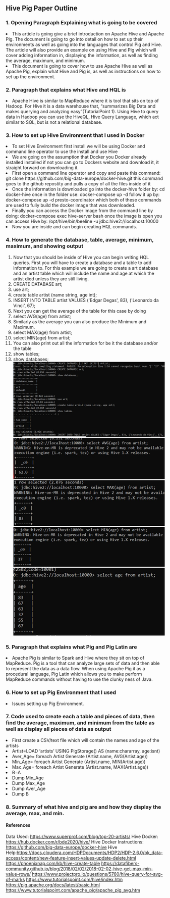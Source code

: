 ## Hive Pig Paper Outline

### 1. Opening Paragraph Explaining what is going to be covered
<li> This article is going give a brief introduction on Apache Hive and Apache Pig. The document is going to go into detail on how to set up their environments as well as going into the languages that control Pig and Hive. The article will also provide an example on using Hive and Pig which will cover adding information in, displaying the information, as well as finding the average, maximum, and minimum. </li>
<li> This document is going to cover how to use Apache Hive as well as Apache Pig, explain what Hive and Pig is, as well as instructions on how to set up the environment.</li>

### 2. Paragraph that explains what Hive and HQL is
<li> Apache Hive is similar to MapReduce where it is tool that sits on top of Hadoop. For Hive it is a data warehouse that, “summarizes Big Data and makes querying and analyzing easy”(TutorialPoint 1). Using Hive to query data in Hadoop you can use the HiveQL, Hive Query Language, which act similar to SQL, but is not a relational database. </li>

### 3. How to set up Hive Environment that I used in Docker
<li> To set Hive Environment first install we will be using Docker and command line operator to use the install and use Hive </li>
<li> We are going on the assumption that Docker you Docker already installed installed if not you can go to Dockers website and download it, it straight forward on downloading it.</li>
<li> First open a command line operator and copy and paste this command: 
  git clone https://github.com/big-data-europe/docker-hive.git 
  this command goes to the github repostity and pulls a copy of all the files inside of it</li>
<li> Once the information is downloaded go into the docker-hive folder by:
  cd docker-hive
  once in the folder use: 
  docker-compose up -d 
  follow it up by: 
  docker-compose up -d presto-coordinator 
  which both of these commands are used to fully build the docker image that was downloaded. </li>
<li> Finally you can access the Docker image from the command line by doing:
  docker-compose exec hive-server bash 
  once the image is open you can access Hive by: 
  /opt/hive/bin/beeline -u jdbc:hive2://localhost:10000</li>
<li> Now you are inside and can begin creating HQL commands. </li>
  
### 4. How to generate the database, table, average, minimum, maximum, and showing output
1. Now that you should be inside of Hive you can begin writing HQL queries.
First you will have to create a database and a table to add information to. For this example we are going to create a art database and an artist table which will include the name and age at which the artist died unless they are still living. 
1. CREATE DATABASE art;
2. use art;
3. create table artist (name string, age int);
4. INSERT INTO TABLE artist VALUES ('Edgar Degas', 83), ('Leonardo da Vinci', 67);
2. Next you can get the average of the table for this case by doing
1. select AVG(age) from artist; 
3. Similarly as the average you can also produce the Minimum and Maximum.
1. select MAX(age) from artist; 
2. select MIN(age) from artist; 
4. You can also print out all the information for be it the database and/or the table
1. show tables; 
2. show databases; 
![Alt text](https://github.com/NicAllison/data603-sp22/blob/Paper_Outline/paper/Creating_database_and_table.jpg)
![Alt text](https://github.com/NicAllison/data603-sp22/blob/Paper_Outline/paper/Hive_Average_Output.jpg)
![Alt text](https://github.com/NicAllison/data603-sp22/blob/Paper_Outline/paper/Hive_Max_Output.jpg)
![Alt text](https://github.com/NicAllison/data603-sp22/blob/Paper_Outline/paper/Hive_Min_Output.jpg)
![Alt text](https://github.com/NicAllison/data603-sp22/blob/Paper_Outline/paper/Hive_Showing_all_age.jpg)

### 5. Paragraph that explains what Pig and Pig Latin are
<li> Apache Pig is similar to Spark and Hive where they sit on top of MapReduce. Pig is a tool that can analyze large sets of data and then able to represent the data as a data flow. When using Apache Pig it as a procedural language, Pig Latin which allows you to make perform MapReduce commands without having to use the clunky ness of Java. </li>

### 6. How to set up Pig Environment that I used
<li> Issues setting up Pig Environment.</li>

### 7. Code used to create each a table and pieces of data, then find the average, maximum, and minimum from the table as well as display all pieces of data as output
<li> First create a CSV/text file which will contain the names and age of the artists </li>
<li> Artist=LOAD ‘artists’ USING PigStorage() AS (name:chararray, age:isnt) </li>
<li> Aver_Age= foreach Artist Generate (Artist.name, AVG(Artist.age)) </li>
<li> Min_Age= foreach Artist Generate (Artist.name, MIN(Artist.age)) </li>
<li> Max_Age= foreach Artist Generate (Artist.name, MAX(Artist.age)) </li>
<li> B=A </li>
<li> Dump Min_Age </li>
<li> Dump Max_Age </li>
<li> Dump Aver_Age </li>
<li> Dump B </li>

### 8. Summary of what hive and pig are and how they display the average, max, and min. 

#### References
Data Used: https://www.superprof.com/blog/top-20-artists/
Hive Docker: https://hub.docker.com/r/bde2020/hive/
Hive Docker Instructions: https://github.com/big-data-europe/docker-hive
Hive Help:https://docs.cloudera.com/HDPDocuments/HDP2/HDP-2.6.0/bk_data-access/content/new-feature-insert-values-update-delete.html
https://phoenixnap.com/kb/hive-create-table
https://datafibers-community.github.io/blog/2018/02/02/2018-02-02-hive-get-max-min-value-rows/
https://www.projectpro.io/questions/5760/hive-query-for-avg-of-marks
https://www.tutorialspoint.com/hive/index.htm
https://pig.apache.org/docs/latest/basic.html
https://www.tutorialspoint.com/apache_pig/apache_pig_avg.htm

